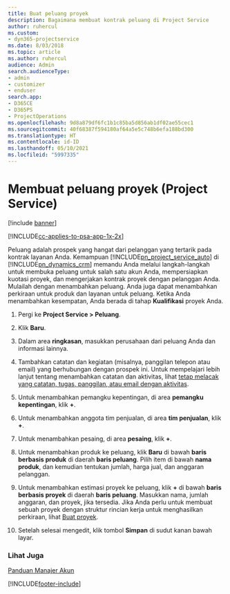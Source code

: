 ```yaml
---
title: Buat peluang proyek
description: Bagaimana membuat kontrak peluang di Project Service
author: ruhercul
ms.custom:
- dyn365-projectservice
ms.date: 8/03/2018
ms.topic: article
ms.author: ruhercul
audience: Admin
search.audienceType:
- admin
- customizer
- enduser
search.app:
- D365CE
- D365PS
- ProjectOperations
ms.openlocfilehash: 9d8a879df6fc1b1c85ba5d856ab1df02ae55cec1
ms.sourcegitcommit: 40f68387f594180af64a5e5c748b6efa188bd300
ms.translationtype: HT
ms.contentlocale: id-ID
ms.lasthandoff: 05/10/2021
ms.locfileid: "5997335"
---
```

# <a name="create-a-project-opportunity-project-service"></a>Membuat peluang proyek (Project Service)

[!include [banner](../includes/psa-now-project-operations.md)]

[!INCLUDE[cc-applies-to-psa-app-1x-2x](../includes/cc-applies-to-psa-app-1x-2x.md)]

Peluang adalah prospek yang hangat dari pelanggan yang tertarik pada kontrak layanan Anda. Kemampuan [!INCLUDE[pn_project_service_auto](../includes/pn-project-service-auto.md)] di [!INCLUDE[pn_dynamics_crm](../includes/pn-dynamics-crm.md)] memandu Anda melalui langkah-langkah untuk membuka peluang untuk salah satu akun Anda, mempersiapkan kuotasi proyek, dan mengerjakan kontrak proyek dengan pelanggan Anda. Mulailah dengan menambahkan peluang. Anda juga dapat menambahkan perkiraan untuk produk dan layanan untuk peluang. Ketika Anda menambahkan kesempatan, Anda berada di tahap **Kualifikasi** proyek Anda.  
  
1.  Pergi ke **Project Service > Peluang**.  
  
2.  Klik **Baru**.  
  
3.  Dalam area **ringkasan**, masukkan perusahaan dari peluang Anda dan informasi lainnya.  
  
4.  Tambahkan catatan dan kegiatan (misalnya, panggilan telepon atau email) yang berhubungan dengan prospek ini. Untuk mempelajari lebih lanjut tentang menambahkan catatan dan aktivitas, lihat [tetap melacak yang catatan, tugas, panggilan, atau email dengan aktivitas](/dynamics365/customerengagement/on-premises/basics/work-with-activities).  
  
5.  Untuk menambahkan pemangku kepentingan, di area **pemangku kepentingan**, klik **+**.  
  
6.  Untuk menambahkan anggota tim penjualan, di area **tim penjualan**, klik **+**.  
  
7.  Untuk menambahkan pesaing, di area **pesaing**, klik **+**.  
  
8.  Untuk menambahkan produk ke peluang, klik **Baru** di bawah **baris berbasis produk** di daerah **baris peluang**. Pilih item di bawah **nama produk**, dan kemudian tentukan jumlah, harga jual, dan anggaran pelanggan.  
  
9. Untuk menambahkan estimasi proyek ke peluang, klik **+** di bawah **baris berbasis proyek** di daerah **baris peluang**. Masukkan nama, jumlah anggaran, dan proyek, jika tersedia. Jika Anda perlu untuk membuat sebuah proyek dengan struktur rincian kerja untuk menghasilkan perkiraan, lihat [Buat proyek](../psa/create-project.md).  
  
10. Setelah selesai mengedit, klik tombol **Simpan** di sudut kanan bawah layar.  
  
### <a name="see-also"></a>Lihat Juga  
 [Panduan Manajer Akun](../psa/account-manager-guide.md)


[!INCLUDE[footer-include](../includes/footer-banner.md)]